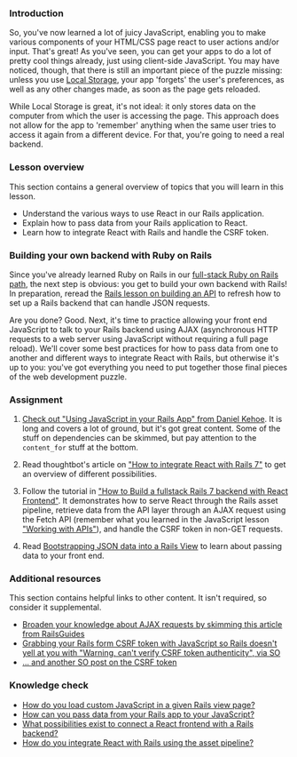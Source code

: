 ### Introduction

So, you've now learned a lot of juicy JavaScript, enabling you to make various components of your HTML/CSS page react to user actions and/or input. That's great! As you've seen, you can get your apps to do a lot of pretty cool things already, just using client-side JavaScript. You may have noticed, though, that there is still an important piece of the puzzle missing: unless you use [Local Storage](http://coding.smashingmagazine.com/2010/10/11/local-storage-and-how-to-use-it/), your app 'forgets' the user's preferences, as well as any other changes made, as soon as the page gets reloaded.

While Local Storage is great, it's not ideal: it only stores data on the computer from which the user is accessing the page. This approach does not allow for the app to 'remember' anything when the same user tries to access it again from a different device. For that, you're going to need a real backend.

### Lesson overview

This section contains a general overview of topics that you will learn in this lesson.

- Understand the various ways to use React in our Rails application.
- Explain how to pass data from your Rails application to React.
- Learn how to integrate React with Rails and handle the CSRF token.

### Building your own backend with Ruby on Rails

Since you've already learned Ruby on Rails in our [full-stack Ruby on Rails path](https://www.theodinproject.com/paths/full-stack-ruby-on-rails), the next step is obvious: you get to build your own backend with Rails! In preparation, reread the [Rails lesson on building an API](https://www.theodinproject.com/lessons/ruby-on-rails-apis-and-building-your-own) to refresh how to set up a Rails backend that can handle JSON requests.

Are you done? Good. Next, it's time to practice allowing your front end JavaScript to talk to your Rails backend using AJAX (asynchronous HTTP requests to a web server using JavaScript without requiring a full page reload).  We'll cover some best practices for how to pass data from one to another and different ways to integrate React with Rails, but otherwise it's up to you: you've got everything you need to put together those final pieces of the web development puzzle.

### Assignment

<div class="lesson-content__panel" markdown="1">

1. [Check out "Using JavaScript in your Rails App" from Daniel Kehoe](http://railsapps.github.io/rails-javascript-include-external.html). It is long and covers a lot of ground, but it's got great content. Some of the stuff on dependencies can be skimmed, but pay attention to the `content_for` stuff at the bottom.

2. Read thoughtbot's article on ["How to integrate React with Rails 7"](https://thoughtbot.com/blog/how-to-integrate-react-rails) to get an overview of different possibilities.

3. Follow the tutorial in ["How to Build a fullstack Rails 7 backend with React Frontend"](https://www.digitalocean.com/community/tutorials/how-to-set-up-a-ruby-on-rails-v7-project-with-a-react-frontend-on-ubuntu-20-04). It demonstrates how to serve React through the Rails asset pipeline, retrieve data from the API layer through an AJAX request using the Fetch API (remember what you learned in the JavaScript lesson ["Working with APIs"](https://www.theodinproject.com/lessons/javascript-working-with-apis)), and handle the CSRF token in non-GET requests.

4. Read [Bootstrapping JSON data into a Rails View](https://web.archive.org/web/20221230234727/https://jfire.io/blog/2012/04/30/how-to-securely-bootstrap-json-in-a-rails-view/) to learn about passing data to your front end.

</div>

### Additional resources

This section contains helpful links to other content. It isn't required, so consider it supplemental.

- [Broaden your knowledge about AJAX requests by skimming this article from RailsGuides](https://guides.rubyonrails.org/v6.1/working_with_javascript_in_rails.html)
- [Grabbing your Rails form CSRF token with JavaScript so Rails doesn't yell at you with "Warning, can't verify CSRF token authenticity", via SO](http://stackoverflow.com/questions/7203304/warning-cant-verify-csrf-token-authenticity-rails)
- [... and another SO post on the CSRF token](http://stackoverflow.com/questions/8503447/rails-how-to-add-csrf-protection-to-forms-created-in-javascript)

### Knowledge check

- <a class="knowledge-check-link" href="https://railsapps.github.io/rails-javascript-include-external.html#locations" > How do you load custom JavaScript in a given Rails view page? </a>
- <a class="knowledge-check-link" href="https://railsapps.github.io/rails-javascript-include-external.html#parameters" >How can you pass data from your Rails app to your JavaScript?</a>
- <a class="knowledge-check-link" href="https://thoughtbot.com/blog/how-to-integrate-react-rails" >What possibilities exist to connect a React frontend with a Rails backend?</a>
- <a class="knowledge-check-link" href="https://www.digitalocean.com/community/tutorials/how-to-set-up-a-ruby-on-rails-v7-project-with-a-react-frontend-on-ubuntu-20-04#step-3-installing-frontend-dependencies" >How do you integrate React with Rails using the asset pipeline?</a>
